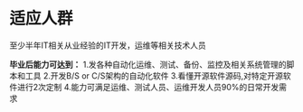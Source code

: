 # 适应人群
至少半年IT相关从业经验的IT开发，运维等相关技术人员  

**毕业后能力可达到：** 
1.发各种自动化运维、测试、备份、监控及相关系统管理的脚本和工具 2.开发B/S or C/S架构的自动化软件 
3.看懂开源软件源码,对特定开源软件进行2次定制 
4.能力可满足运维、测试人员、运维开发人员90%的日常开发需求
